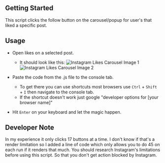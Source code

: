 ## Getting Started
This script clicks the follow button on the carousel/popup for user's that liked a specific post.

## Usage
* Open likes on a selected post.
	* It should look like this:
	![Instagram Likes Carousel Image 1](https://i.ibb.co/bWVHNxW/ig1.jpg)
	![Instagram Likes Carousel Image 2](https://i.ibb.co/p3Bv2PS/ig22.jpg)
	
* Paste the code from the .js file to the console tab.
	* To get there you can use shortcuts most browsers use `Ctrl` + `Shift` + `I` then navigate to the console tab.
	* If the shortcut doesn't work just google "developer options for [your browser name]"
* Hit `Enter` on your keyboard and let the magic happen.

## Developer Note
In my experience it only clicks 17 buttons at a time. I  don't know if that's a render limitation so I added a line of code
which only allows you to do 45 on each run if it renders that much.
You should research Instagram's limitations before using this script. So that you don't get action blocked by Instagram.
